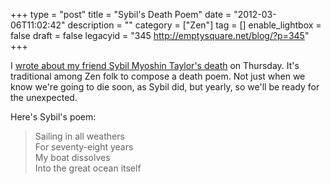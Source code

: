 +++
type = "post"
title = "Sybil's Death Poem"
date = "2012-03-06T11:02:42"
description = ""
category = ["Zen"]
tag = []
enable_lightbox = false
draft = false
legacyid = "345 http://emptysquare.net/blog/?p=345"
+++

<p>I <a href="/blog/sybil-myoshin-taylor/">wrote about my friend Sybil Myoshin Taylor's
death</a> on Thursday. It's traditional among
Zen folk to compose a death poem. Not just when we know we're going to
die soon, as Sybil did, but yearly, so we'll be ready for the
unexpected.</p>
<p>Here's Sybil's poem:</p>
<blockquote>
<p>Sailing in all weathers<br/>
For seventy-eight years<br/> 
My boat dissolves<br/>
Into the great ocean itself</p>
</blockquote>
